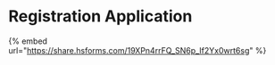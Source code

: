 # Registration Application

{% embed url="https://share.hsforms.com/19XPn4rrFQ_SN6p_If2Yx0wrt6sg" %}
